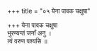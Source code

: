 +++
title = "०५ येना पावक चक्षुषा"

+++
येना पावक चक्षुषा  
भुरण्यन्तं जनाँ अनु ।  
त्वं वरुण पश्यसि ॥